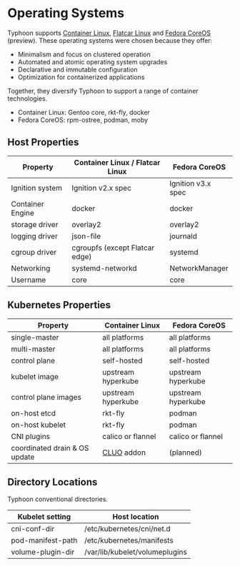 # Operating Systems

Typhoon supports [Container Linux](https://coreos.com/why/), [Flatcar Linux](https://www.flatcar-linux.org/) and [Fedora CoreOS](https://getfedora.org/coreos/) (preview). These operating systems were chosen because they offer:

* Minimalism and focus on clustered operation
* Automated and atomic operating system upgrades
* Declarative and immutable configuration
* Optimization for containerized applications

Together, they diversify Typhoon to support a range of container technologies.

* Container Linux: Gentoo core, rkt-fly, docker
* Fedora CoreOS: rpm-ostree, podman, moby

## Host Properties

| Property          | Container Linux / Flatcar Linux | Fedora CoreOS |
|-------------------|---------------------------------|---------------|
| Ignition system   | Ignition v2.x spec | Ignition v3.x spec |
| Container Engine  | docker    | docker |
| storage driver    | overlay2  | overlay2 |
| logging driver    | json-file | journald |
| cgroup driver     | cgroupfs (except Flatcar edge) | systemd  |
| Networking        | systemd-networkd | NetworkManager |
| Username          | core      | core |

## Kubernetes Properties

| Property          | Container Linux | Fedora CoreOS |
|-------------------|-----------------|---------------|
| single-master     | all platforms | all platforms |
| multi-master      | all platforms | all platforms |
| control plane     | self-hosted   | self-hosted   |
| kubelet image     | upstream hyperkube | upstream hyperkube |
| control plane images | upstream hyperkube | upstream hyperkube |
| on-host etcd      | rkt-fly   | podman |
| on-host kubelet   | rkt-fly   | podman |
| CNI plugins       | calico or flannel | calico or flannel |
| coordinated drain & OS update | [CLUO](https://github.com/coreos/container-linux-update-operator) addon | (planned) |

## Directory Locations

Typhoon conventional directories.

| Kubelet setting   | Host location                  |
|-------------------|--------------------------------|
| cni-conf-dir      | /etc/kubernetes/cni/net.d      |
| pod-manifest-path | /etc/kubernetes/manifests      |
| volume-plugin-dir | /var/lib/kubelet/volumeplugins |

